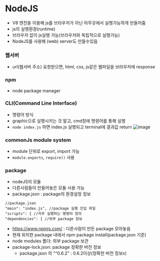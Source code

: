 # NodeJS

- V8 엔진을 이용해 js를 브라우저가 아닌 아무곳에서 실행가능하게 만들어줌
- js의 실행환경(runtime)
- 브라우저 없이 js실행 가능(브라우저와 독립적으로 실행가능)
- NodeJS를 사용해 (web) server도 만들수있음

### 웹서버

- url(웹서버 주소) 요청받으면, html, css, js같은 웹파일을 브라우저에 response

### npm

- node package manager

### CLI(Command Line Interface)

- 명령어 방식
- graphic으로 실행시키는 것 말고, cmd창에 명령어를 통해 실행
- `node index.js` 하면 index.js 실행되고 terminal에 결과값 return
  ![image](https://user-images.githubusercontent.com/95577123/212914306-b19ef749-7a67-4775-8e74-70695deef62f.png)

### commonJs module system

- module 단위로 export, import 가능
- `module.exports`, `require()` 사용

### package

- nodeJS의 모듈
- 다른사람들이 만들어놓은 모듈 사용 가능
- package.json : package의 환경설정 정보

```
//package.json
"main": "index.js", //package 실행 진입 파일
"scripts": { //자주 실행하는 명령어 정의
"dependencies": { //외부 package 정보
```

- https://www.npmjs.com/ : 다른사람이 만든 package 모아놓음
- 현재 위치한 package 내에서 npm package install(package.json 기준)
- node modules 폴더: 외부 package 보관
- package-lock.json: package 정확한 버전 정보
  - package.json 의 "^0.6.2" : 0.6.2이상(정확한 버전 정보x)
